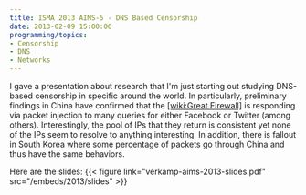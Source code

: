 ```yaml
---
title: ISMA 2013 AIMS-5 - DNS Based Censorship
date: 2013-02-09 15:00:06
programming/topics:
- Censorship
- DNS
- Networks
---
```

I gave a presentation about research that I'm just starting out studying DNS-based censorship in specific around the world. In particularly, preliminary findings in China have confirmed that the [[wiki:Great Firewall]]() is responding via packet injection to many queries for either Facebook or Twitter (among others). Interestingly, the pool of IPs that they return is consistent yet none of the IPs seem to resolve to anything interesting. In addition, there is fallout in South Korea where some percentage of packets go through China and thus have the same behaviors.

Here are the slides: {{< figure link="verkamp-aims-2013-slides.pdf" src="/embeds/2013/slides" >}}
